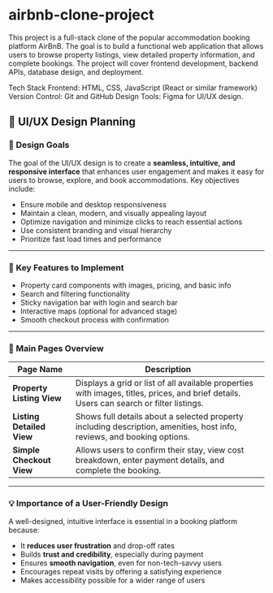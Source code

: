 # airbnb-clone-project
This project is a full-stack clone of the popular accommodation booking platform AirBnB.
The goal is to build a functional web application that allows users to browse property listings, view detailed property information, and complete bookings.
The project will cover frontend development, backend APIs, database design, and deployment.


Tech Stack
Frontend: HTML, CSS, JavaScript (React or similar framework)
Version Control: Git and GitHub
Design Tools: Figma for UI/UX design.



## 🧩 UI/UX Design Planning

### 🎯 Design Goals

The goal of the UI/UX design is to create a **seamless, intuitive, and responsive interface** that enhances user engagement and makes it easy for users to browse, explore, and book accommodations. Key objectives include:

- Ensure mobile and desktop responsiveness
- Maintain a clean, modern, and visually appealing layout
- Optimize navigation and minimize clicks to reach essential actions
- Use consistent branding and visual hierarchy
- Prioritize fast load times and performance

---

### 🧱 Key Features to Implement

- Property card components with images, pricing, and basic info
- Search and filtering functionality
- Sticky navigation bar with login and search bar
- Interactive maps (optional for advanced stage)
- Smooth checkout process with confirmation

---

### 📄 Main Pages Overview

| Page Name                | Description                                                                                                                            |
|--------------------------|----------------------------------------------------------------------------------------------------------------------------------------|
| **Property Listing View** | Displays a grid or list of all available properties with images, titles, prices, and brief details. Users can search or filter listings. |
| **Listing Detailed View** | Shows full details about a selected property including description, amenities, host info, reviews, and booking options.                 |
| **Simple Checkout View**  | Allows users to confirm their stay, view cost breakdown, enter payment details, and complete the booking.                               |

---

### 💡 Importance of a User-Friendly Design

A well-designed, intuitive interface is essential in a booking platform because:

- It **reduces user frustration** and drop-off rates
- Builds **trust and credibility**, especially during payment
- Ensures **smooth navigation**, even for non-tech-savvy users
- Encourages repeat visits by offering a satisfying experience
- Makes accessibility possible for a wider range of users

